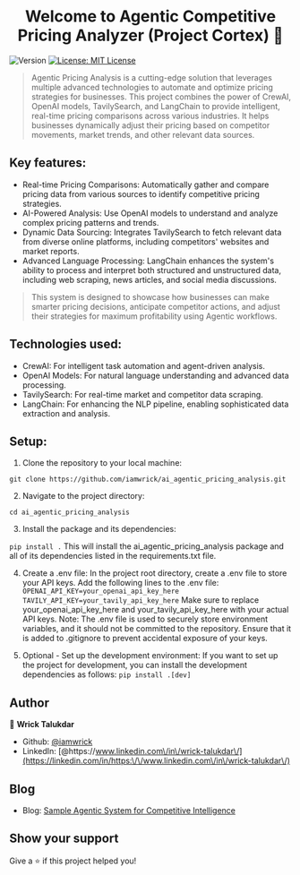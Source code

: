<h1 align="center">Welcome to Agentic Competitive Pricing Analyzer (Project Cortex) 👋</h1>
<p>
  <img alt="Version" src="https://img.shields.io/badge/version-0.0.1-blue.svg?cacheSeconds=2592000" />
  <a href="#" target="_blank">
    <img alt="License: MIT License" src="https://img.shields.io/badge/License-MIT License-yellow.svg" />
  </a>
</p>

> Agentic Pricing Analysis is a cutting-edge solution that leverages multiple advanced technologies to automate and optimize pricing strategies for businesses. This project combines the power of CrewAI, OpenAI models, TavilySearch, and LangChain to provide intelligent, real-time pricing comparisons across various industries. It helps businesses dynamically adjust their pricing based on competitor movements, market trends, and other relevant data sources.

## Key features:

- Real-time Pricing Comparisons: Automatically gather and compare pricing data from various sources to identify competitive pricing strategies.
- AI-Powered Analysis: Use OpenAI models to understand and analyze complex pricing patterns and trends.
- Dynamic Data Sourcing: Integrates TavilySearch to fetch relevant data from diverse online platforms, including competitors' websites and market reports.
- Advanced Language Processing: LangChain enhances the system's ability to process and interpret both structured and unstructured data, including web scraping, news articles, and social media discussions.

> This system is designed to showcase how businesses can make smarter pricing decisions, anticipate competitor actions, and adjust their strategies for maximum profitability using Agentic workflows.

## Technologies used:

- CrewAI: For intelligent task automation and agent-driven analysis.
- OpenAI Models: For natural language understanding and advanced data processing.
- TavilySearch: For real-time market and competitor data scraping.
- LangChain: For enhancing the NLP pipeline, enabling sophisticated data extraction and analysis.

## Setup:

1. Clone the repository to your local machine:

`git clone https://github.com/iamwrick/ai_agentic_pricing_analysis.git`

2. Navigate to the project directory:

`cd ai_agentic_pricing_analysis`

3. Install the package and its dependencies:

`pip install .`
This will install the ai_agentic_pricing_analysis package and all of its dependencies listed in the requirements.txt file.

4. Create a .env file: In the project root directory, create a .env file to store your API keys. Add the following lines to the .env file:
`OPENAI_API_KEY=your_openai_api_key_here
TAVILY_API_KEY=your_tavily_api_key_here`
Make sure to replace your_openai_api_key_here and your_tavily_api_key_here with your actual API keys. 
Note: The .env file is used to securely store environment variables, and it should not be committed to the repository. Ensure that it is added to .gitignore to prevent accidental exposure of your keys.

5. Optional - Set up the development environment: If you want to set up the project for development, you can install the development dependencies as follows:
`pip install .[dev]`



## Author

👤 **Wrick Talukdar**

* Github: [@iamwrick](https://github.com/iamwrick)
* LinkedIn: [@https:\/\/www.linkedin.com\/in\/wrick-talukdar\/](https://linkedin.com/in/https:\/\/www.linkedin.com\/in\/wrick-talukdar\/)

## Blog
* Blog: [Sample Agentic System for Competitive Intelligence](https://opendatascience.com/agentic-systems-for-competitive-intelligence-enhancing-business-decision-making/)

## Show your support

Give a ⭐️ if this project helped you!

